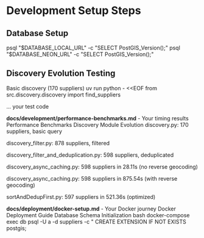 # Development Setup Steps

## Database Setup
psql "$DATABASE_LOCAL_URL" -c "SELECT PostGIS_Version();"
psql "$DATABASE_NEON_URL" -c "SELECT PostGIS_Version();"

## Discovery Evolution Testing
Basic discovery (170 suppliers)
uv run python - <<EOF
from src.discovery.discovery import find_suppliers

... your test code

**docs/development/performance-benchmarks.md** - Your timing results
Performance Benchmarks
Discovery Module Evolution
discovery.py: 170 suppliers, basic query

discovery_filter.py: 878 suppliers, filtered

discovery_filter_and_deduplication.py: 598 suppliers, deduplicated

discovery_async_caching.py: 598 suppliers in 28.11s (no reverse geocoding)

discovery_async_caching.py: 598 suppliers in 875.54s (with reverse geocoding)

sortAndDedupFirst.py: 597 suppliers in 521.36s (optimized)

**docs/deployment/docker-setup.md** - Your Docker journey
Docker Deployment Guide
Database Schema Initialization
bash
docker-compose exec db psql -U a -d suppliers -c "
CREATE EXTENSION IF NOT EXISTS postgis;